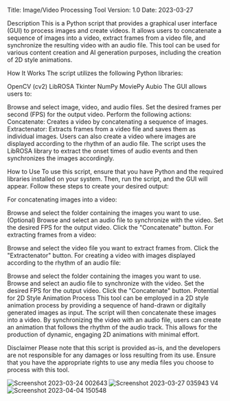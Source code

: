 Title: Image/Video Processing Tool
Version: 1.0
Date: 2023-03-27

Description
This is a Python script that provides a graphical user interface (GUI) to process images and create videos. It allows users to concatenate a sequence of images into a video, extract frames from a video file, and synchronize the resulting video with an audio file. This tool can be used for various content creation and AI generation purposes, including the creation of 2D style animations.

How It Works
The script utilizes the following Python libraries:

OpenCV (cv2)
LibROSA
Tkinter
NumPy
MoviePy
Aubio
The GUI allows users to:

Browse and select image, video, and audio files.
Set the desired frames per second (FPS) for the output video.
Perform the following actions:
Concatenate: Creates a video by concatenating a sequence of images.
Extractenator: Extracts frames from a video file and saves them as individual images.
Users can also create a video where images are displayed according to the rhythm of an audio file. The script uses the LibROSA library to extract the onset times of audio events and then synchronizes the images accordingly.

How to Use
To use this script, ensure that you have Python and the required libraries installed on your system. Then, run the script, and the GUI will appear. Follow these steps to create your desired output:

For concatenating images into a video:

Browse and select the folder containing the images you want to use.
(Optional) Browse and select an audio file to synchronize with the video.
Set the desired FPS for the output video.
Click the "Concatenate" button.
For extracting frames from a video:

Browse and select the video file you want to extract frames from.
Click the "Extractenator" button.
For creating a video with images displayed according to the rhythm of an audio file:

Browse and select the folder containing the images you want to use.
Browse and select an audio file to synchronize with the video.
Set the desired FPS for the output video.
Click the "Concatenate" button.
Potential for 2D Style Animation Process
This tool can be employed in a 2D style animation process by providing a sequence of hand-drawn or digitally generated images as input. The script will then concatenate these images into a video. By synchronizing the video with an audio file, users can create an animation that follows the rhythm of the audio track. This allows for the production of dynamic, engaging 2D animations with minimal effort.

Disclaimer
Please note that this script is provided as-is, and the developers are not responsible for any damages or loss resulting from its use. Ensure that you have the appropriate rights to use any media files you choose to process with this tool.


![Screenshot 2023-03-24 002643](https://user-images.githubusercontent.com/111990299/227424353-38703824-d1e7-4e27-a4ac-12104bd5b90e.png)
![Screenshot 2023-03-27 035943](https://user-images.githubusercontent.com/111990299/227878586-23ee7363-9a18-4cb5-9ce1-2216283a1180.png)
V4
![Screenshot 2023-04-04 150548](https://user-images.githubusercontent.com/111990299/229894912-e0eb9359-3059-470e-b9d4-778131417f11.png)
